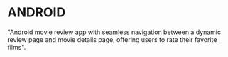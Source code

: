 # ANDROID
"Android movie review app with seamless navigation between a dynamic review page and 
           movie details page, offering users to rate their favorite films".
